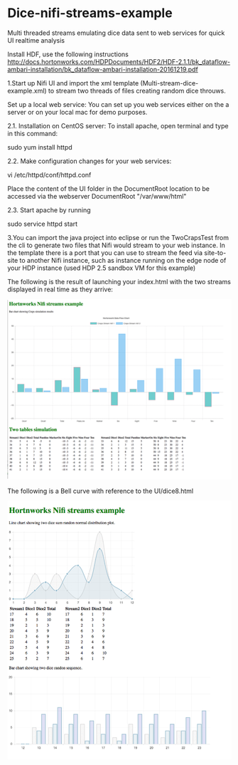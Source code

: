 # Dice-nifi-streams-example
Multi threaded streams emulating dice data sent to web services for quick UI realtime analysis

Install HDF, use the following instructions
http://docs.hortonworks.com/HDPDocuments/HDF2/HDF-2.1.1/bk_dataflow-ambari-installation/bk_dataflow-ambari-installation-20161219.pdf

1.Start up Nifi UI and import the xml template (Multi-stream-dice-example.xml) to stream two threads of files creating random dice throuws.

Set up a local web service: You can set up you web services either on the a server or on your local mac for demo purposes.

2.1. Installation on CentOS server: To install apache, open terminal and type in this command:

sudo yum install httpd

2.2. Make configuration changes for your web services:

vi /etc/httpd/conf/httpd.conf

Place the content of the UI folder in the DocumentRoot location to be accessed via the webserver DocumentRoot "/var/www/html"

2.3. Start apache by running

sudo service httpd start

3.You can import the java project into eclipse or run the TwoCrapsTest from the cli to generate two files that Nifi would stream to your web instance. In the template there is a port that you can use to stream the feed via site-to-site to another Nifi instance, such as instance running on the edge node of your HDP instance (used HDP 2.5 sandbox VM for this example)

The following is the result of launching your index.html with the two streams displayed in real time as they arrive:

<p align="center">
  <img src="https://github.com/eorgad/Dice-nifi-streams-example/blob/master/Dice-stream-craps-simulation.gif?raw=true" width="600"/>
</p>

The following is a Bell curve with reference to the UI/dice8.html

<p align="center">
  <img src="https://github.com/eorgad/Dice-nifi-streams-example/blob/master/Dice-stream-bell-curve.gif?raw=true" width="600"/>
</p>




